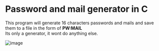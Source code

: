 # Password and mail generator in C

This program will generate 16 characters passwords and mails and save them to a file in the form of <b>PW:MAIL</b>
</br>
Its only a generator, it wont do anything else.


![image](https://user-images.githubusercontent.com/66210711/171995238-160971b0-303b-4bd9-864a-920fce2dcbb4.png)

